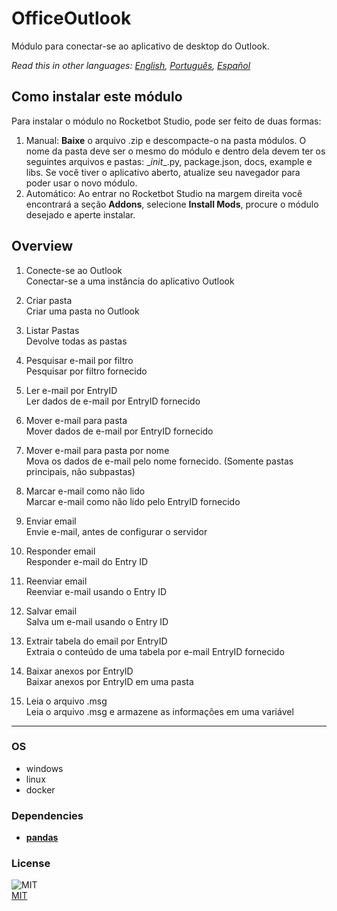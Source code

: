 



# OfficeOutlook
  
Módulo para conectar-se ao aplicativo de desktop do Outlook.  

*Read this in other languages: [English](README.md), [Português](README.pr.md), [Español](README.es.md)*

## Como instalar este módulo
  
Para instalar o módulo no Rocketbot Studio, pode ser feito de duas formas:
1. Manual: __Baixe__ o arquivo .zip e descompacte-o na pasta módulos. O nome da pasta deve ser o mesmo do módulo e dentro dela devem ter os seguintes arquivos e pastas: \__init__.py, package.json, docs, example e libs. Se você tiver o aplicativo aberto, atualize seu navegador para poder usar o novo módulo.
2. Automático: Ao entrar no Rocketbot Studio na margem direita você encontrará a seção **Addons**, selecione **Install Mods**, procure o módulo desejado e aperte instalar.  


## Overview


1. Conecte-se ao Outlook  
Conectar-se a uma instância do aplicativo Outlook

2. Criar pasta  
Criar uma pasta no Outlook

3. Listar Pastas  
Devolve todas as pastas

4. Pesquisar e-mail por filtro  
Pesquisar por filtro fornecido

5. Ler e-mail por EntryID  
Ler dados de e-mail por EntryID fornecido

6. Mover e-mail para pasta  
Mover dados de e-mail por EntryID fornecido

7. Mover e-mail para pasta por nome  
Mova os dados de e-mail pelo nome fornecido. (Somente pastas principais, não subpastas)

8. Marcar e-mail como não lido  
Marcar e-mail como não lido pelo EntryID fornecido

9. Enviar email  
Envie e-mail, antes de configurar o servidor

10. Responder email  
Responder e-mail do Entry ID

11. Reenviar email  
Reenviar e-mail usando o  Entry ID

12. Salvar email  
Salva um e-mail usando o Entry ID

13. Extrair tabela do email por EntryID  
Extraia o conteúdo de uma tabela por e-mail EntryID fornecido

14. Baixar anexos por EntryID  
Baixar anexos por EntryID em uma pasta

15. Leia o arquivo .msg  
Leia o arquivo .msg e armazene as informações em uma variável  




----
### OS

- windows
- linux
- docker

### Dependencies
- [**pandas**](https://pypi.org/project/pandas/)
### License
  
![MIT](https://camo.githubusercontent.com/107590fac8cbd65071396bb4d04040f76cde5bde/687474703a2f2f696d672e736869656c64732e696f2f3a6c6963656e73652d6d69742d626c75652e7376673f7374796c653d666c61742d737175617265)  
[MIT](http://opensource.org/licenses/mit-license.ph)